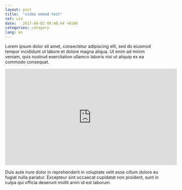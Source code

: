 ```yaml
---
layout: post
title:  "video embed test"
ref: vid
date:   2017-08-02 09:48:44 +0100
categories: category
lang: en
---
```


Lorem ipsum dolor sit amet, consectetur adipiscing elit, sed do eiusmod tempor incididunt ut labore et dolore magna aliqua. Ut enim ad minim veniam, quis nostrud exercitation ullamco laboris nisi ut aliquip ex ea commodo consequat. 

<iframe width="560" height="315" src="https://www.youtube.com/embed/hvFE-49NYYE" frameborder="0" allowfullscreen></iframe>

Duis aute irure dolor in reprehenderit in voluptate velit esse cillum dolore eu fugiat nulla pariatur. Excepteur sint occaecat cupidatat non proident, sunt in culpa qui officia deserunt mollit anim id est laborum.

